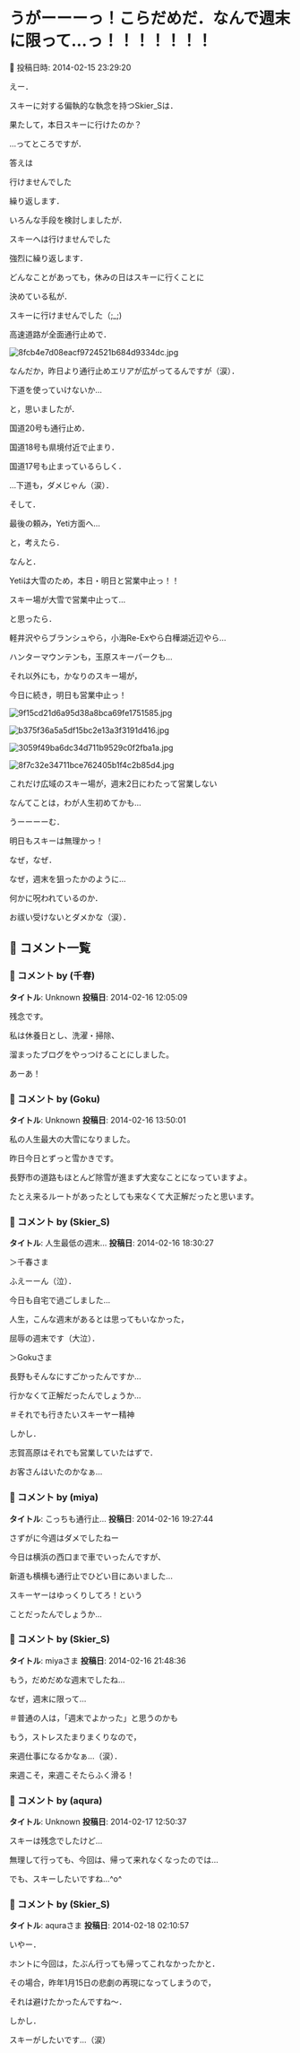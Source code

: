 # うがーーーっ！こらだめだ．なんで週末に限って…っ！！！！！！！

📅 投稿日時: 2014-02-15 23:29:20

えー．


スキーに対する偏執的な執念を持つSkier_Sは．


果たして，本日スキーに行けたのか？





…ってところですが．


答えは


行けませんでした





繰り返します．


いろんな手段を検討しましたが．


スキーへは行けませんでした





強烈に繰り返します．


どんなことがあっても，休みの日はスキーに行くことに


決めている私が．


スキーに行けませんでした（;_;)








高速道路が全面通行止めで．




![8fcb4e7d08eacf9724521b684d9334dc.jpg](images/8fcb4e7d08eacf9724521b684d9334dc.jpg)




なんだか，昨日より通行止めエリアが広がってるんですが（涙）．


下道を使っていけないか…


と，思いましたが．


国道20号も通行止め．


国道18号も県境付近で止まり．


国道17号も止まっているらしく．





…下道も，ダメじゃん（涙）．





そして．


最後の頼み，Yeti方面へ…


と，考えたら．


なんと．


Yetiは大雪のため，本日・明日と営業中止っ！！


スキー場が大雪で営業中止って…





と思ったら．


軽井沢やらブランシュやら，小海Re-Exやら白樺湖近辺やら…


ハンターマウンテンも，玉原スキーパークも…


それ以外にも，かなりのスキー場が，


今日に続き，明日も営業中止っ！




![9f15cd21d6a95d38a8bca69fe1751585.jpg](images/9f15cd21d6a95d38a8bca69fe1751585.jpg)









![b375f36a5a5df15bc2e13a3f3191d416.jpg](images/b375f36a5a5df15bc2e13a3f3191d416.jpg)









![3059f49ba6dc34d711b9529c0f2fba1a.jpg](images/3059f49ba6dc34d711b9529c0f2fba1a.jpg)









![8f7c32e34711bce762405b1f4c2b85d4.jpg](images/8f7c32e34711bce762405b1f4c2b85d4.jpg)










これだけ広域のスキー場が，週末2日にわたって営業しない


なんてことは，わが人生初めてかも…





うーーーーむ．


明日もスキーは無理かっ！





なぜ，なぜ．


なぜ，週末を狙ったかのように…





何かに呪われているのか．


お祓い受けないとダメかな（涙）．

## 💬 コメント一覧

### 💬 コメント by (千春)
**タイトル**: Unknown
**投稿日**: 2014-02-16 12:05:09

残念です。

私は休養日とし、洗濯・掃除、

溜まったブログをやっつけることにしました。

あーあ！

### 💬 コメント by (Goku)
**タイトル**: Unknown
**投稿日**: 2014-02-16 13:50:01

私の人生最大の大雪になりました。

昨日今日とずっと雪かきです。



長野市の道路もほとんど除雪が進まず大変なことになっていますよ。



たとえ来るルートがあったとしても来なくて大正解だったと思います。

### 💬 コメント by (Skier_S)
**タイトル**: 人生最低の週末…
**投稿日**: 2014-02-16 18:30:27

＞千春さま

ふえーーん（泣）．

今日も自宅で過ごしました…

人生，こんな週末があるとは思ってもいなかった，

屈辱の週末です（大泣）．



＞Gokuさま

長野もそんなにすごかったんですか…

行かなくて正解だったんでしょうか…

＃それでも行きたいスキーヤー精神

しかし．

志賀高原はそれでも営業していたはずで．

お客さんはいたのかなぁ…

### 💬 コメント by (miya)
**タイトル**: こっちも通行止...
**投稿日**: 2014-02-16 19:27:44

さずがに今週はダメでしたねー

今日は横浜の西口まで車でいったんですが、

新道も横横も通行止でひどい目にあいました...

スキーヤーはゆっくりしてろ！という

ことだったんでしょうか...

### 💬 コメント by (Skier_S)
**タイトル**: miyaさま
**投稿日**: 2014-02-16 21:48:36

もう，だめだめな週末でしたね…

なぜ，週末に限って…

＃普通の人は，「週末でよかった」と思うのかも



もう，ストレスたまりまくりなので，

来週仕事になるかなぁ…（涙）．



来週こそ，来週こそたらふく滑る！

### 💬 コメント by (aqura)
**タイトル**: Unknown
**投稿日**: 2014-02-17 12:50:37

スキーは残念でしたけど…

無理して行っても、今回は、帰って来れなくなったのでは…



でも、スキーしたいですね…^o^

### 💬 コメント by (Skier_S)
**タイトル**: aquraさま
**投稿日**: 2014-02-18 02:10:57

いやー．

ホントに今回は，たぶん行っても帰ってこれなかったかと．

その場合，昨年1月15日の悲劇の再現になってしまうので，

それは避けたかったんですね～．



しかし．

スキーがしたいです…（涙）

